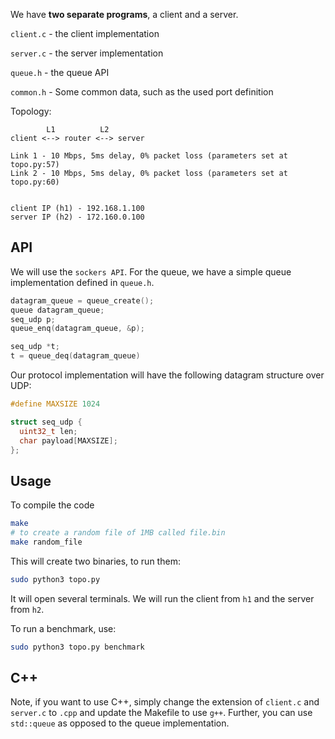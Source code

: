 We have **two separate programs**, a client and a server.

``client.c`` - the client implementation

``server.c`` - the server implementation

``queue.h`` - the queue API

``common.h`` - Some common data, such as the used port definition

Topology:
```
        L1          L2
client <--> router <--> server

Link 1 - 10 Mbps, 5ms delay, 0% packet loss (parameters set at topo.py:57)
Link 2 - 10 Mbps, 5ms delay, 0% packet loss (parameters set at topo.py:60)


client IP (h1) - 192.168.1.100
server IP (h2) - 172.160.0.100
```
## API
We will use the `sockers API`. For the queue, we have a simple queue implementation
defined in `queue.h`.

```C
datagram_queue = queue_create();
queue datagram_queue;
seq_udp p;
queue_enq(datagram_queue, &p);

seq_udp *t;
t = queue_deq(datagram_queue)
```

Our protocol implementation will have the following datagram structure over UDP:

```C
#define MAXSIZE 1024

struct seq_udp {    
  uint32_t len;    
  char payload[MAXSIZE];    
};
```

## Usage
To compile the code
```bash
make
# to create a random file of 1MB called file.bin
make random_file
```

This will create two binaries, to run them:
```bash
sudo python3 topo.py
```
It will open several terminals. We will run the client from `h1` and
the server from `h2`.

To run a benchmark, use:
```bash
sudo python3 topo.py benchmark
```

## C++
Note, if you want to use C++, simply change the extension of `client.c` and
`server.c` to `.cpp` and update the Makefile to use `g++`. Further, you can
use `std::queue` as opposed to the queue implementation.
